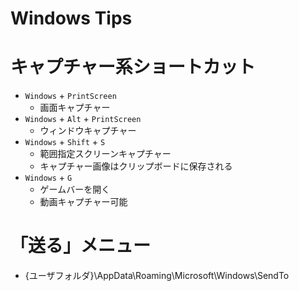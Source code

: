 # Windows Tips

# キャプチャー系ショートカット

- `Windows` + `PrintScreen`
    - 画面キャプチャー
- `Windows` + `Alt` + `PrintScreen`
    - ウィンドウキャプチャー
- `Windows` + `Shift` + `S`
    - 範囲指定スクリーンキャプチャー
    - キャプチャー画像はクリップボードに保存される
- `Windows` + `G`
    - ゲームバーを開く
    - 動画キャプチャー可能

# 「送る」メニュー

- {ユーザフォルダ}\AppData\Roaming\Microsoft\Windows\SendTo
